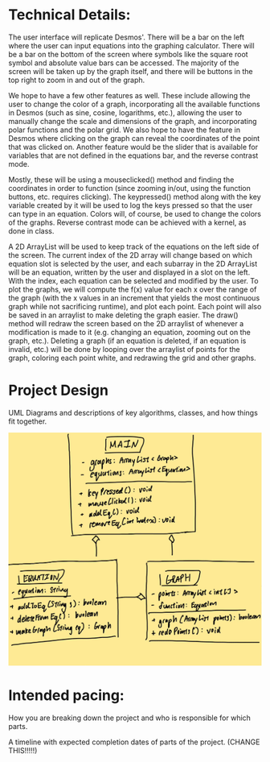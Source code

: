 
# Technical Details:

The user interface will replicate Desmos'. There will be a bar on the left where the user can input equations into the graphing calculator. There will be a bar on the bottom of the screen where symbols like the square root symbol and absolute value bars can be accessed. The majority of the screen will be taken up by the graph itself, and there will be buttons in the top right to zoom in and out of the graph. 

We hope to have a few other features as well. These include allowing the user to change the color of a graph, incorporating all the available functions in Desmos (such as sine, cosine, logarithms, etc.), allowing the user to manually change the scale and dimensions of the graph, and incorporating polar functions and the polar grid. We also hope to have the feature in Desmos where clicking on the graph can reveal the coordinates of the point that was clicked on. Another feature would be the slider that is available for variables that are not defined in the equations bar, and the reverse contrast mode.

Mostly, these will be using a mouseclicked() method and finding the coordinates in order to function (since zooming in/out, using the function buttons, etc. requires clicking). The keypressed() method along with the key variable created by it will be used to log the keys pressed so that the user can type in an equation. Colors will, of course, be used to change the colors of the graphs. Reverse contrast mode can be achieved with a kernel, as done in class. 

A 2D ArrayList will be used to keep track of the equations on the left side of the screen. The current index of the 2D array will change based on which equation slot is selected by the user, and each subarray in the 2D ArrayList will be an equation, written by the user and displayed in a slot on the left. With the index, each equation can be selected and modified by the user. To plot the graphs, we will compute the f(x) value for each x over the range of the graph (with the x values in an increment that yields the most continuous graph while not sacrificing runtime), and plot each point. Each point will also be saved in an arraylist to make deleting the graph easier. The draw() method will redraw the screen based on the 2D arraylist of whenever a modification is made to it (e.g. changing an equation, zooming out on the graph, etc.). Deleting a graph (if an equation is deleted, if an equation is invalid, etc.) will be done by looping over the arraylist of points for the graph, coloring each point white, and redrawing the grid and other graphs. 

# Project Design

UML Diagrams and descriptions of key algorithms, classes, and how things fit together.

![Alt text](UML.jpg?raw=true "Title")

    
# Intended pacing:

How you are breaking down the project and who is responsible for which parts.

A timeline with expected completion dates of parts of the project. (CHANGE THIS!!!!!)

